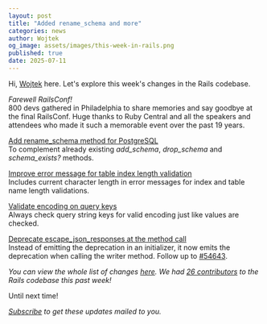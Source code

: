 ```yaml
---
layout: post
title: "Added rename_schema and more"
categories: news
author: Wojtek
og_image: assets/images/this-week-in-rails.png
published: true
date: 2025-07-11
---
```


Hi, [Wojtek](https://x.com/morgoth85) here. Let's explore this week's changes in the Rails codebase.

*Farewell RailsConf!*  
800 devs gathered in Philadelphia to share memories and say goodbye at the final RailsConf. Huge thanks to Ruby Central and all the speakers and attendees who made it such a memorable event over the past 19 years.

[Add rename_schema method for PostgreSQL](https://github.com/rails/rails/pull/55293)  
To complement already existing *add_schema*, *drop_schema* and *schema_exists?* methods.

[Improve error message for table index length validation](https://github.com/rails/rails/pull/55313)  
Includes current character length in error messages for index and table name length validations.

[Validate encoding on query keys](https://github.com/rails/rails/pull/55319)  
Always check query string keys for valid encoding just like values are checked.

[Deprecate escape_json_responses at the method call](https://github.com/rails/rails/pull/54840)  
Instead of emitting the deprecation in an initializer, it now emits the deprecation when calling the writer method. 
Follow up to [#54643](https://github.com/rails/rails/pull/54643).

_You can view the whole list of changes [here](https://github.com/rails/rails/compare/@%7B2025-07-04%7D...main@%7B2025-07-11%7D)._
_We had [26 contributors](https://contributors.rubyonrails.org/contributors/in-time-window/20250704-20250711) to the Rails codebase this past week!_

Until next time!

_[Subscribe](https://world.hey.com/this.week.in.rails) to get these updates mailed to you._
